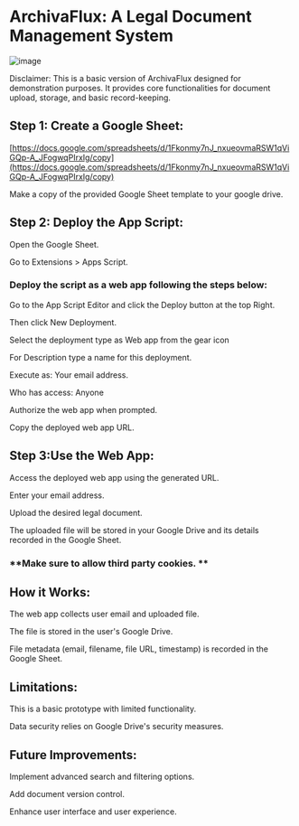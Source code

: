 ﻿# ArchivaFlux: A Legal Document Management System
 ![image](https://github.com/user-attachments/assets/a48a1dbc-322c-4abf-85e7-9a576713134e)

Disclaimer: This is a basic version of ArchivaFlux designed for demonstration purposes. It provides core functionalities for document upload, storage, and basic record-keeping.

## Step 1: Create a Google Sheet:
[https://docs.google.com/spreadsheets/d/1Fkonmy7nJ_nxueovmaRSW1qViGQp-A_JFogwqPIrxIg/copy](https://docs.google.com/spreadsheets/d/1Fkonmy7nJ_nxueovmaRSW1qViGQp-A_JFogwqPIrxIg/copy)

Make a copy of the provided Google Sheet template to your google drive.

## Step 2: Deploy the App Script:
Open the Google Sheet.

Go to Extensions > Apps Script.

### Deploy the script as a web app following the steps below:

Go to the App Script Editor and click the Deploy button at the top Right.

Then click New Deployment.

Select the deployment type as Web app from the gear icon

For Description type a name for this deployment.

Execute as: Your email address.

Who has access: Anyone

Authorize the web app when prompted.

Copy the deployed web app URL.

## Step 3:Use the Web App:
Access the deployed web app using the generated URL.

Enter your email address.

Upload the desired legal document.

The uploaded file will be stored in your Google Drive and its details recorded in the Google Sheet.

### **Make sure to allow third party cookies. **

## How it Works:
The web app collects user email and uploaded file.

The file is stored in the user's Google Drive.

File metadata (email, filename, file URL, timestamp) is recorded in the Google Sheet.


## Limitations:
This is a basic prototype with limited functionality.

Data security relies on Google Drive's security measures.

## Future Improvements:
Implement advanced search and filtering options.

Add document version control.

Enhance user interface and user experience.
